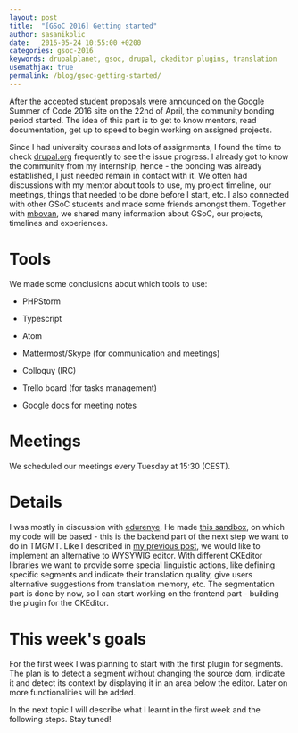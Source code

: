 ```yaml
---
layout: post
title:  "[GSoC 2016] Getting started"
author: sasanikolic
date:   2016-05-24 10:55:00 +0200
categories: gsoc-2016
keywords: drupalplanet, gsoc, drupal, ckeditor plugins, translation
usemathjax: true
permalink: /blog/gsoc-getting-started/
---
```

After the accepted student proposals were announced on the Google Summer of Code 2016 site on the 22nd of April, 
the community bonding period started. The idea of this part is to get to know mentors, read documentation, 
get up to speed to begin working on assigned projects.

Since I had university courses and lots of assignments, I found the time to check [drupal.org](https://www.drupal.org/)
frequently to see the issue progress. I already got to know the community from my internship, hence - the bonding was already
established, I just needed remain in contact with it. We often had discussions with my mentor about tools to use, my project timeline, 
our meetings, things that needed to be done before I start, etc. I also connected with other GSoC students and made some friends 
amongst them. Together with [mbovan](https://www.drupal.org/u/mbovan), we shared many information about GSoC, our projects, timelines and
experiences.

# Tools
We made some conclusions about which tools to use:

* PHPStorm

* Typescript

* Atom

* Mattermost/Skype (for communication and meetings)

* Colloquy (IRC)

* Trello board (for tasks management)

* Google docs for meeting notes

# Meetings
We scheduled our meetings every Tuesday at 15:30 (CEST).

# Details
I was mostly in discussion with [edurenye](https://www.drupal.org/u/edurenye). He made 
[this sandbox](https://www.drupal.org/sandbox/edurenye/2715815), on which my code will be based - this is the backend 
part of the next step we want to do in TMGMT. Like I described in 
[my previous post](http://sasanikolic90.github.io/gsoc/google/project/2016/05/24/gsoc.html), we would 
like to implement an alternative to WYSYWIG editor. With different CKEditor libraries we want to provide some 
special linguistic actions, like defining specific segments and indicate their translation quality, give users alternative
suggestions from translation memory, etc. The segmentation part is done by now, so I can start working on the frontend part - 
building the plugin for the CKEditor.

# This week's goals
For the first week I was planning to start with the first plugin for segments. The plan is to detect a segment without 
changing the source dom, indicate it and detect its context by displaying it in an area below the editor. 
Later on more functionalities will be added.

In the next topic I will describe what I learnt in the first week and the following steps. Stay tuned!
